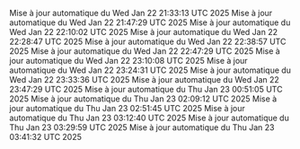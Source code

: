 Mise à jour automatique du Wed Jan 22 21:33:13 UTC 2025
Mise à jour automatique du Wed Jan 22 21:47:29 UTC 2025
Mise à jour automatique du Wed Jan 22 22:10:02 UTC 2025
Mise à jour automatique du Wed Jan 22 22:28:47 UTC 2025
Mise à jour automatique du Wed Jan 22 22:38:57 UTC 2025
Mise à jour automatique du Wed Jan 22 22:47:29 UTC 2025
Mise à jour automatique du Wed Jan 22 23:10:08 UTC 2025
Mise à jour automatique du Wed Jan 22 23:24:31 UTC 2025
Mise à jour automatique du Wed Jan 22 23:33:36 UTC 2025
Mise à jour automatique du Wed Jan 22 23:47:29 UTC 2025
Mise à jour automatique du Thu Jan 23 00:51:05 UTC 2025
Mise à jour automatique du Thu Jan 23 02:09:12 UTC 2025
Mise à jour automatique du Thu Jan 23 02:51:45 UTC 2025
Mise à jour automatique du Thu Jan 23 03:12:40 UTC 2025
Mise à jour automatique du Thu Jan 23 03:29:59 UTC 2025
Mise à jour automatique du Thu Jan 23 03:41:32 UTC 2025
